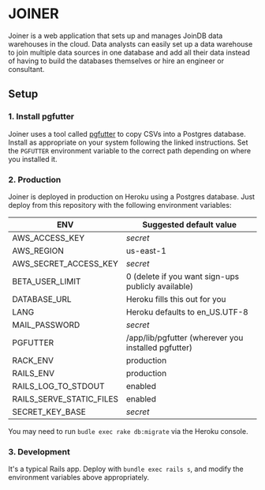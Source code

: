 # JOINER

Joiner is a web application that sets up and manages JoinDB data warehouses in the cloud. Data analysts can easily set up a data warehouse to join multiple data sources in one database and add all their data instead of having to build the databases themselves or hire an engineer or consultant.

## Setup

### 1. Install pgfutter
Joiner uses a tool called [pgfutter](https://github.com/lukasmartinelli/pgfutter) to copy CSVs into a Postgres database. Install as appropriate on your system following the linked instructions. Set the `PGFUTTER` environment variable to the correct path depending on where you installed it.

### 2. Production
Joiner is deployed in production on Heroku using a Postgres database. Just deploy from this repository with the following environment variables:

|ENV                     |Suggested default value                            |
|------------------------|---------------------------------------------------|
|AWS_ACCESS_KEY          | _secret_                                          |
|AWS_REGION              | us-east-1                                         |
|AWS_SECRET_ACCESS_KEY   |_secret_                                           |
|BETA_USER_LIMIT         |0 (delete if you want sign-ups publicly available) |
|DATABASE_URL            |Heroku fills this out for you                      |
|LANG                    |Heroku defaults to en_US.UTF-8                     |
|MAIL_PASSWORD           |_secret_                                           |
|PGFUTTER                |/app/lib/pgfutter (wherever you installed pgfutter)|
|RACK_ENV                |production                                         |
|RAILS_ENV               |production                                         |
|RAILS_LOG_TO_STDOUT     |enabled                                            |
|RAILS_SERVE_STATIC_FILES|enabled                                            |
|SECRET_KEY_BASE         |_secret_                                           |

You may need to run `budle exec rake db:migrate` via the Heroku console.

### 3. Development
It's a typical Rails app. Deploy with `bundle exec rails s`, and modify the environment variables above appropriately.
